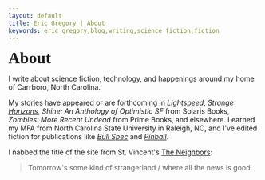 ```yaml
---
layout: default
title: Eric Gregory | About
keywords: eric gregory,blog,writing,science fiction,fiction
---
```


<span style="font-family: 'Raleway'; font-size: 24pt;"><strong>About</strong></span>
  
I write about science fiction, technology, and happenings around my home of Carrboro, North Carolina.

My stories have appeared or are forthcoming in <i>[Lightspeed](http://www.lightspeedmagazine.com)</i>, <i>[Strange Horizons](http://www.strangehorizons.com)</i>, <i>Shine: An Anthology of Optimistic SF</i> from Solaris Books, <i>Zombies: More Recent Undead</i> from Prime Books, and elsewhere. I earned my MFA from North Carolina State University in Raleigh, NC, and I've edited fiction for publications like <i>[Bull Spec](http://www.bullspec.com)</i> and <i>[Pinball](http://www.thisispinball.com)</i>.

I nabbed the title of the site from St. Vincent's [The Neighbors](http://www.youtube.com/watch?v=V2S2tQF6SQU):

> Tomorrow's some kind of strangerland / where all the news is good.